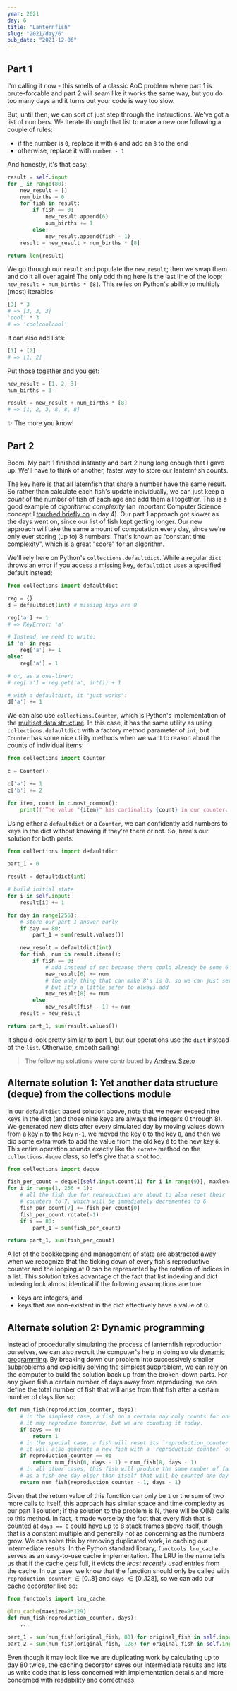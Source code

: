 ```yaml
---
year: 2021
day: 6
title: "Lanternfish"
slug: "2021/day/6"
pub_date: "2021-12-06"
---
```


## Part 1

I'm calling it now - this smells of a classic AoC problem where part 1 is brute-forcable and part 2 will _seem_ like it works the same way, but you do too many days and it turns out your code is way too slow.

But, until then, we can sort of just step through the instructions. We've got a list of numbers. We iterate through that list to make a new one following a couple of rules:

- if the number is `0`, replace it with `6` and add an `8` to the end
- otherwise, replace it with `number - 1`

And honestly, it's that easy:

```py
result = self.input
for _ in range(80):
    new_result = []
    num_births = 0
    for fish in result:
        if fish == 0:
            new_result.append(6)
            num_births += 1
        else:
            new_result.append(fish - 1)
    result = new_result + num_births * [8]

return len(result)
```

We go through our `result` and populate the `new_result`; then we swap them and do it all over again! The only odd thing here is the last line of the loop: `new_result + num_births * [8]`. This relies on Python's ability to multiply (most) iterables:

```py
[3] * 3
# => [3, 3, 3]
'cool' * 3
# => 'coolcoolcool'
```

It can also add lists:

```py
[1] + [2]
# => [1, 2]
```

Put those together and you get:

```py
new_result = [1, 2, 3]
num_births = 3

result = new_result + num_births * [8]
# => [1, 2, 3, 8, 8, 8]
```

:sparkles: The more you know!

## Part 2

Boom. My part 1 finished instantly and part 2 hung long enough that I gave up. We'll have to think of another, faster way to store our lanternfish counts.

The key here is that all laternfish that share a number have the same result. So rather than calculate each fish's update individually, we can just keep a _count_ of the number of fish of each age and add them all together. This is a good example of _algorithmic complexity_ (an important Computer Science concept I [touched briefly on](/writeups/2021/day/4/) in day 4). Our part 1 approach got slower as the days went on, since our list of fish kept getting longer. Our new approach will take the same amount of computation every day, since we're only ever storing (up to) 8 numbers. That's known as "constant time complexity", which is a great "score" for an algorithm.

We'll rely here on Python's `collections.defaultdict`. While a regular `dict` throws an error if you access a missing key, `defaultdict` uses a specified default instead:

```py
from collections import defaultdict

reg = {}
d = defaultdict(int) # missing keys are 0

reg['a'] += 1
# => KeyError: 'a'

# Instead, we need to write:
if 'a' in reg:
    reg['a'] += 1
else:
    reg['a'] = 1

# or, as a one-liner:
# reg['a'] = reg.get('a', int()) + 1

# with a defaultdict, it "just works":
d['a'] += 1
```

We can also use `collections.Counter`, which is Python's implementation of the [multiset data structure](https://en.wikipedia.org/wiki/Multiset). In this case, it has the same utility as using `collections.defaultdict` with a factory method parameter of `int`, but `Counter` has some nice utility methods when we want to reason about the counts of individual items:

```py
from collections import Counter

c = Counter()

c['a'] += 1
c['b'] += 2

for item, count in c.most_common():
    print(f'The value "{item}" has cardinality {count} in our counter.')
```

Using either a `defaultdict` or a `Counter`, we can confidently add numbers to keys in the dict without knowing if they're there or not. So, here's our solution for both parts:

```py
from collections import defaultdict

part_1 = 0

result = defaultdict(int)

# build initial state
for i in self.input:
    result[i] += 1

for day in range(256):
    # store our part_1 answer early
    if day == 80:
        part_1 = sum(result.values())

    new_result = defaultdict(int)
    for fish, num in result.items():
        if fish == 0:
            # add instead of set because there could already be some 6's
            new_result[6] += num
            # the only thing that can make 8's is 0, so we can just set.
            # but it's a little safer to always add
            new_result[8] += num
        else:
            new_result[fish - 1] += num
    result = new_result

return part_1, sum(result.values())
```

It should look pretty similar to part 1, but our operations use the `dict` instead of the `list`. Otherwise, smooth sailing!

> The following solutions were contributed by [Andrew Szeto](https://github.com/jabagawee)

## Alternate solution 1: Yet another data structure (deque) from the collections module

In our `defaultdict` based solution above, note that we never exceed nine keys in the dict (and those nine keys are always the integers 0 through 8). We generated new dicts after every simulated day by moving values down from a key `n` to the key `n-1`, we moved the key `0` to the key `8`, and then we did some extra work to add the value from the old key `0` to the new key `6`. This entire operation sounds exactly like the `rotate` method on the `collections.deque` class, so let's give that a shot too.

```py
from collections import deque

fish_per_count = deque([self.input.count(i) for i in range(9)], maxlen=9)
for i in range(1, 256 + 1):
    # all the fish due for reproduction are about to also reset their
    # counters to 7, which will be immediately decremented to 6
    fish_per_count[7] += fish_per_count[0]
    fish_per_count.rotate(-1)
    if i == 80:
        part_1 = sum(fish_per_count)

return part_1, sum(fish_per_count)
```

A lot of the bookkeeping and management of state are abstracted away when we recognize that the ticking down of every fish's reproductive counter and the looping at 0 can be represented by the rotation of indices in a list. This solution takes advantage of the fact that list indexing and dict indexing look almost identical if the following assumptions are true:

- keys are integers, and
- keys that are non-existent in the dict effectively have a value of 0.

## Alternate solution 2: Dynamic programming

Instead of procedurally simulating the process of lanternfish reproduction ourselves, we can also recruit the computer's help in doing so via [dynamic programming](https://en.wikipedia.org/wiki/Dynamic_programming). By breaking down our problem into successively smaller subproblems and explicitly solving the simplest subproblem, we can rely on the computer to build the solution back up from the broken-down parts. For any given fish a certain number of days away from reproducing, we can define the total number of fish that will arise from that fish after a certain number of days like so:

```py
def num_fish(reproduction_counter, days):
    # in the simplest case, a fish on a certain day only counts for one fish.
    # it may reproduce tomorrow, but we are counting it today.
    if days == 0:
        return 1
    # in the special case, a fish will reset its `reproduction_counter` back to 6.
    # it will also generate a new fish with a `reproduction_counter` of 8.
    if reproduction_counter == 0:
        return num_fish(6, days - 1) + num_fish(8, days - 1)
    # in all other cases, this fish will produce the same number of family members
    # as a fish one day older than itself that will be counted one day earlier.
    return num_fish(reproduction_counter - 1, days - 1)
```

Given that the return value of this function can only be `1` or the sum of two more calls to itself, this approach has similar space and time complexity as our part 1 solution; if the solution to the problem is N, there will be O(N) calls to this method. In fact, it made worse by the fact that every fish that is counted at `days == 0` could have up to 8 stack frames above itself, though that is a constant multiple and generally not as concerning as the numbers grow. We can solve this by removing duplicated work, ie caching our intermediate results. In the Python standard library, `functools.lru_cache` serves as an easy-to-use cache implementation. The LRU in the name tells us that if the cache gets full, it evicts the _least recently used_ entries from the cache. In our case, we know that the function should only be called with `reproduction_counter` $\in [0..8]$ and `days` $\in [0..128]$, so we can add our cache decorator like so:

```py
from functools import lru_cache

@lru_cache(maxsize=9*129)
def num_fish(reproduction_counter, days):
    ...

part_1 = sum(num_fish(original_fish, 80) for original_fish in self.input)
part_2 = sum(num_fish(original_fish, 128) for original_fish in self.input)
```

Even though it may look like we are duplicating work by calculating up to day 80 twice, the caching decorator saves our intermediate results and lets us write code that is less concerned with implementation details and more concerned with readability and correctness.
